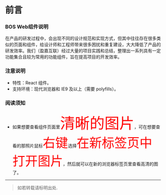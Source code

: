 # 前言

### BOS Web组件说明
在产品的研发过程中，会出现不同的设计规范和实现方式，但其中往往存在很多类似的页面和组件，给设计师和工程师带来很多困扰和重复建设，大大降低了产品的研发效率。我们（盈嘉互联）经过大量的项目实践和总结，整理出一系列具有一定功能集合且较为常用的功能组件，旨在提高项目的开发效率。

### 注意说明
* 特性：React 组件。
* 支持环境：现代浏览器和 IE9 及以上（需要 polyfills）。

### 阅读须知 
* 如果想要查看组件页面里<font color=red size=12 face="黑体">清晰的图片</font>，可在想要查看的那照片鼠标<font color=red size=12 face="黑体">`右键`</font>选择<font color=red size=12 face="黑体">`在新标签页中打开图片`</font>，然后就可以在新的浏览器标签页里查看高清的图了。

---
> 如若转载请标明出处.
